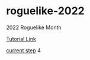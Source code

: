 # roguelike-2022
2022 Roguelike Month


[Tutorial Link](https://rogueliketutorials.com/tutorials/tcod/v2/part-0/)

[current step](https://rogueliketutorials.com/tutorials/tcod/v2/part-4/) 4